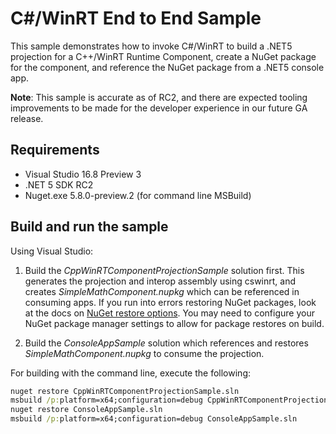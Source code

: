 # C#/WinRT End to End Sample

This sample demonstrates how to invoke C#/WinRT to build a .NET5 projection for a C++/WinRT Runtime Component, create a NuGet package for the component, and reference the NuGet package from a .NET5 console app.

**Note**: This sample is accurate as of RC2, and there are expected tooling improvements to be made for the developer experience in our future GA release.

## Requirements

- Visual Studio 16.8 Preview 3
- .NET 5 SDK RC2
- Nuget.exe 5.8.0-preview.2 (for command line MSBuild)

## Build and run the sample

Using Visual Studio:

1. Build the *CppWinRTComponentProjectionSample* solution first. This generates the projection and interop assembly using cswinrt, and creates *SimpleMathComponent.nupkg* which can be referenced in consuming apps. If you run into errors restoring NuGet packages, look at the docs on [NuGet restore options](https://docs.microsoft.com/nuget/consume-packages/package-restore). You may need to configure your NuGet package manager settings to allow for package restores on build.

2. Build the *ConsoleAppSample* solution which references and restores  *SimpleMathComponent.nupkg* to consume the projection.

For building with the command line, execute the following:

```cmd
nuget restore CppWinRTComponentProjectionSample.sln
msbuild /p:platform=x64;configuration=debug CppWinRTComponentProjectionSample.sln
nuget restore ConsoleAppSample.sln
msbuild /p:platform=x64;configuration=debug ConsoleAppSample.sln
```
